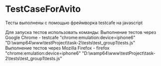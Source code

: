 # TestCaseForAvito

Тесты выполнены с помощью фреймворка testcafe на javascript

Для запуска тестов использовать команды: 
Выполнение тестов через Google Chrome - testcafe \"chrome:emulation:device=iphone6\" "D:\wamp64\www\testProject\task-2\tests\test_group1\tests.js"
Выполнение тестов через Mozilla Firefox - firefox \"chrome:emulation:device=iphone6\" "D:\wamp64\www\testProject\task-2\tests\test_group1\tests.js"
